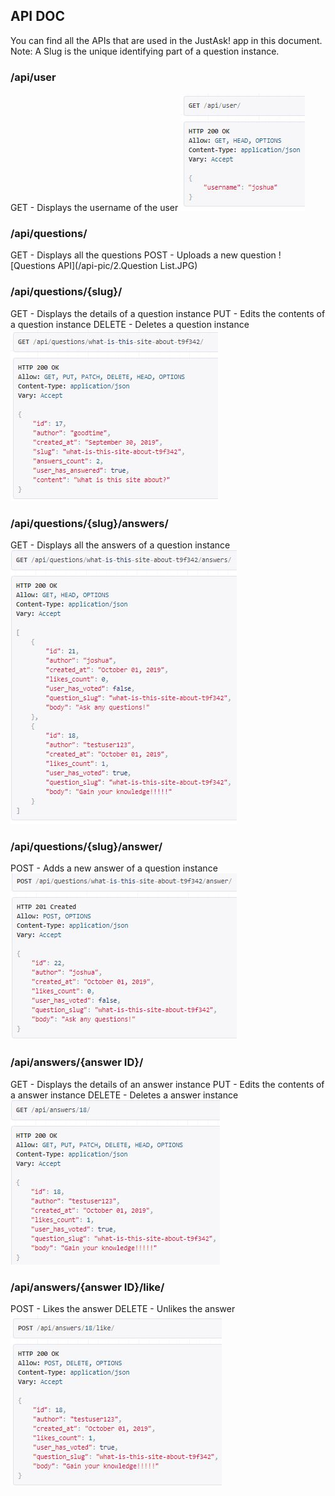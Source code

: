 ## API DOC

You can find all the APIs that are used in the JustAsk! app in this document.
Note: A Slug is the unique identifying part of a question instance.


### /api/user
GET - Displays the username of the user
![User API](/api-pic/1.User.JPG)

### /api/questions/
GET - Displays all the questions
POST - Uploads a new question
![Questions API](/api-pic/2.Question List.JPG)

### /api/questions/{slug}/
GET - Displays the details of a question instance
PUT - Edits the contents of a question instance
DELETE - Deletes a question instance
![Question API](/api-pic/3.QuestionInstance.JPG)

### /api/questions/{slug}/answers/
GET - Displays all the answers of a question instance
![Question Answers API](/api-pic/4.AnswerList.JPG)

### /api/questions/{slug}/answer/
POST - Adds a new answer of a question instance
![Add Answer API](/api-pic/5.AnswerQuestion.JPG)

### /api/answers/{answer ID}/
GET - Displays the details of an answer instance
PUT - Edits the contents of a answer instance
DELETE - Deletes a answer instance
![Answer API](/api-pic/6.AnswerRUD.JPG)

### /api/answers/{answer ID}/like/
POST - Likes the answer
DELETE - Unlikes the answer
![Like Answer API](/api-pic/7.LikedAnswer.JPG)